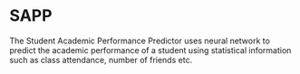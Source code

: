 # SAPP
The Student Academic Performance Predictor uses neural network to predict the academic performance of a student using statistical information such as class attendance, number of friends etc.
